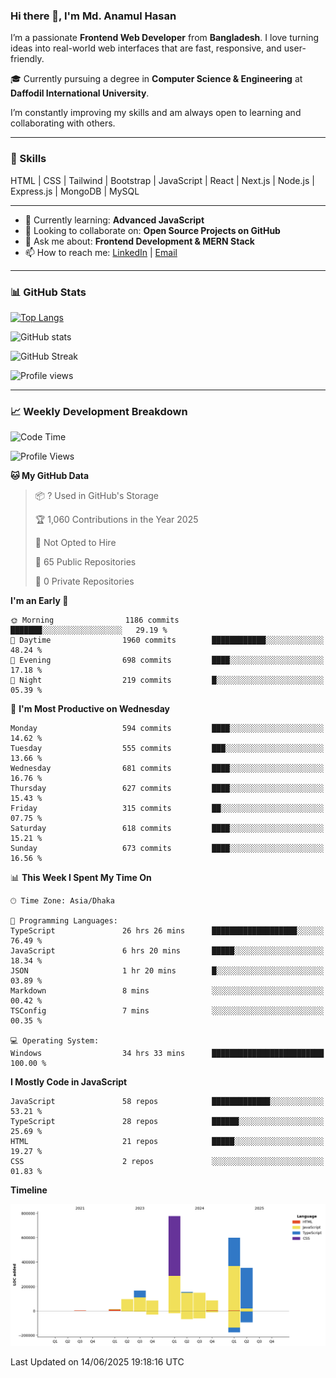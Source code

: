 ### Hi there 👋, I'm Md. Anamul Hasan

I’m a passionate **Frontend Web Developer** from **Bangladesh**. I love turning ideas into real-world web interfaces that are fast, responsive, and user-friendly.

🎓 Currently pursuing a degree in **Computer Science & Engineering** at **Daffodil International University**.

I’m constantly improving my skills and am always open to learning and collaborating with others.

---

### 🚀 Skills
HTML | CSS | Tailwind | Bootstrap | JavaScript | React | Next.js | Node.js | Express.js | MongoDB | MySQL 

---

- 🌱 Currently learning: **Advanced JavaScript**
- 👯 Looking to collaborate on: **Open Source Projects on GitHub**
- 💬 Ask me about: **Frontend Development & MERN Stack**
- 📫 How to reach me: [LinkedIn](https://www.linkedin.com/in/mdanamulhasan201) | [Email](mailto:anamulhasan3625@gmail.com)

---

### 📊 GitHub Stats

[![Top Langs](https://github-readme-stats.vercel.app/api/top-langs/?username=mdanamulhasan201&layout=compact)](https://github.com/anuraghazra/github-readme-stats)

![GitHub stats](https://github-readme-stats.vercel.app/api?username=mdanamulhasan201&show_icons=true&count_private=true&theme=tokyonight)

![GitHub Streak](https://streak-stats.demolab.com?user=mdanamulhasan201&theme=tokyonight)

![Profile views](https://gpvc.arturio.dev/mdanamulhasan201)

---

### 📈 Weekly Development Breakdown

<!--START_SECTION:waka-->
![Code Time](http://img.shields.io/badge/Code%20Time-268%20hrs%2031%20mins-blue)

![Profile Views](http://img.shields.io/badge/Profile%20Views-1-blue)

**🐱 My GitHub Data** 

> 📦 ? Used in GitHub's Storage 
 > 
> 🏆 1,060 Contributions in the Year 2025
 > 
> 🚫 Not Opted to Hire
 > 
> 📜 65 Public Repositories 
 > 
> 🔑 0 Private Repositories 
 > 
**I'm an Early 🐤** 

```text
🌞 Morning                1186 commits        ███████░░░░░░░░░░░░░░░░░░   29.19 % 
🌆 Daytime                1960 commits        ████████████░░░░░░░░░░░░░   48.24 % 
🌃 Evening                698 commits         ████░░░░░░░░░░░░░░░░░░░░░   17.18 % 
🌙 Night                  219 commits         █░░░░░░░░░░░░░░░░░░░░░░░░   05.39 % 
```
📅 **I'm Most Productive on Wednesday** 

```text
Monday                   594 commits         ████░░░░░░░░░░░░░░░░░░░░░   14.62 % 
Tuesday                  555 commits         ███░░░░░░░░░░░░░░░░░░░░░░   13.66 % 
Wednesday                681 commits         ████░░░░░░░░░░░░░░░░░░░░░   16.76 % 
Thursday                 627 commits         ████░░░░░░░░░░░░░░░░░░░░░   15.43 % 
Friday                   315 commits         ██░░░░░░░░░░░░░░░░░░░░░░░   07.75 % 
Saturday                 618 commits         ████░░░░░░░░░░░░░░░░░░░░░   15.21 % 
Sunday                   673 commits         ████░░░░░░░░░░░░░░░░░░░░░   16.56 % 
```


📊 **This Week I Spent My Time On** 

```text
🕑︎ Time Zone: Asia/Dhaka

💬 Programming Languages: 
TypeScript               26 hrs 26 mins      ███████████████████░░░░░░   76.49 % 
JavaScript               6 hrs 20 mins       █████░░░░░░░░░░░░░░░░░░░░   18.34 % 
JSON                     1 hr 20 mins        █░░░░░░░░░░░░░░░░░░░░░░░░   03.89 % 
Markdown                 8 mins              ░░░░░░░░░░░░░░░░░░░░░░░░░   00.42 % 
TSConfig                 7 mins              ░░░░░░░░░░░░░░░░░░░░░░░░░   00.35 % 

💻 Operating System: 
Windows                  34 hrs 33 mins      █████████████████████████   100.00 % 
```

**I Mostly Code in JavaScript** 

```text
JavaScript               58 repos            █████████████░░░░░░░░░░░░   53.21 % 
TypeScript               28 repos            ██████░░░░░░░░░░░░░░░░░░░   25.69 % 
HTML                     21 repos            █████░░░░░░░░░░░░░░░░░░░░   19.27 % 
CSS                      2 repos             ░░░░░░░░░░░░░░░░░░░░░░░░░   01.83 % 
```



**Timeline**

![Lines of Code chart](https://raw.githubusercontent.com/mdanamulhasan201/mdanamulhasan201/main/assets/bar_graph.png)


 Last Updated on 14/06/2025 19:18:16 UTC
<!--END_SECTION:waka-->
